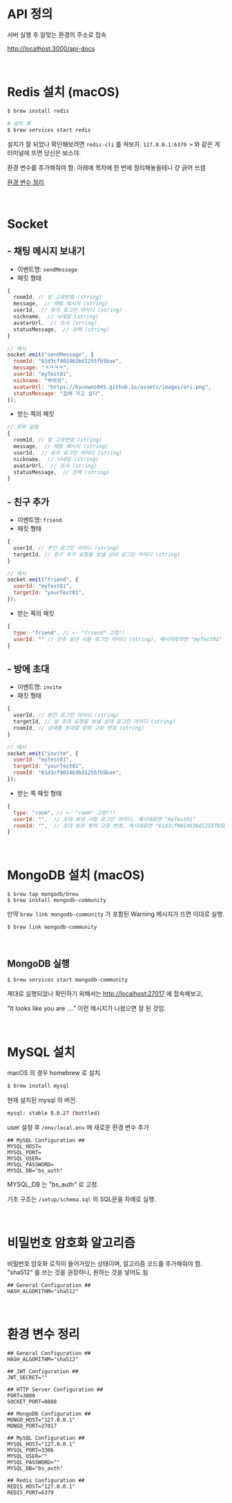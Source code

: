 # API 정의

서버 실행 후 알맞는 환경의 주소로 접속

[http://localhost:3000/api-docs](http://localhost:3000/api-docs)

<br/>

# Redis 설치 (macOS)

```bash
$ brew install redis

# 설치 후
$ brew services start redis
```

설치가 잘 되었나 확인해보려면 `redis-cli` 를 쳐보자. `127.0.0.1:6379 >` 와 같은 게 터미널에 뜨면 당신은 보스야.

환경 변수를 추가해줘야 함. 아래에 목차에 한 번에 정리해놓을테니 걍 긁어 쓰셈

[환경 변수 정리](#환경-변수-정리)

<br/>

# Socket

## - 채팅 메시지 보내기

- 이벤트명: `sendMessage`
- 패킷 형태

```js
{
  roomId, // 방 고유번호 (string)
  message,  // 채팅 메시지 (string)
  userId,  // 유저 로그인 아이디 (string)
  nickname,  // 닉네임 (string)
  avatarUrl,  // 프사 (string)
  statusMessage,  // 상메 (string)
}
```

```js
// 예시
socket.emit("sendMessage", {
  roomId: "61d3cf901463bd1255fb5bae",
  message: "ㅋㅋㅋㅋ",
  userId: "myTest01",
  nickname: "부아앙",
  avatarUrl: "https://hyunwoo045.github.io/assets/images/ori.png",
  statusMessage: "집에 가고 싶다",
});
```

- 받는 쪽의 패킷

```js
// 위와 같음
{
  roomId, // 방 고유번호 (string)
  message,  // 채팅 메시지 (string)
  userId,  // 유저 로그인 아이디 (string)
  nickname,  // 닉네임 (string)
  avatarUrl,  // 프사 (string)
  statusMessage,  // 상메 (string)
}
```

## - 친구 추가

- 이벤트명: `friend`
- 패킷 형태

```js
{
  userId, // 본인 로그인 아이디 (string)
  targetId, // 친구 추가 요청을 보낼 상대 로그인 아이디 (string)
}
```

```js
// 예시
socket.emit("friend", {
  userId: "myTest01",
  targetId: "yourTest01",
});
```

- 받는 쪽의 패킷

```js
{
  type: "friend", // <- "friend" 고정!!
  userId: "" // 친추 보낸 사람 로그인 아이디 (string), 예시대로라면 "myTest01"
}
```

## - 방에 초대

- 이벤트명: `invite`
- 패킷 형태

```js
{
  userId, // 본인 로그인 아이디 (string)
  targetId, // 방 초대 요청을 보낼 상대 로그인 아이디 (string)
  roomId, // 상대를 초대할 방의 고유 번호 (string)
}
```

```js
// 예시
socket.emit("invite", {
  userId: "myTest01",
  targetId: "yourTest01",
  roomId: "61d3cf901463bd1255fb5bae",
});
```

- 받는 쪽 패킷 형태

```js
{
  type: "room", // <- "room" 고정!!!
  userId: "",  // 초대 보낸 사람 로그인 아이디, 예시대로면 "myTest01"
  roomId: "",  // 초대 받은 방의 고유 번호, 예시대로면 "61d3cf901463bd1255fb5bae"
}
```

<br/>

# MongoDB 설치 (macOS)

```
$ brew tap mongodb/brew
$ brew install mongodb-community
```

만약 `brew link mongodb-community` 가 포함된 Warning 메시지가 뜨면 이대로 실행.

```
$ brew link mongodb-community
```

<br/>

## MongoDB 실행

```
$ brew services start mongodb-community
```

제대로 실행되었나 확인하기 위해서는 [http://localhost:27017](http://localhost:27017) 에 접속해보고,

"It looks like you are ...." 이런 메시지가 나왔으면 잘 된 것임.

<br/>

# MySQL 설치

macOS 의 경우 homebrew 로 설치.

```bash
$ brew install mysql
```

현재 설치된 mysql 의 버전.

```bash
mysql: stable 8.0.27 (bottled)
```

user 설정 후 `/env/local.env` 에 새로운 환경 변수 추가

```
## MySQL Configuration ##
MYSQL_HOST=
MYSQL_PORT=
MYSQL_USER=
MYSQL_PASSWORD=
MYSQL_DB="bs_auth"
```

MYSQL_DB 는 "bs_auth" 로 고정.

기초 구조는 `/setup/schema.sql` 의 SQL문을 차례로 실행.

<br/>

# 비밀번호 암호화 알고리즘

비밀번호 암호화 로직이 들어가있는 상태이며, 알고리즘 코드를 추가해줘야 함. "sha512" 를 쓰는 것을 권장하나, 원하는 것을 넣어도 됨

```
## General Configuration ##
HASH_ALGORITHM="sha512"
```

<br/>

# 환경 변수 정리

```
## General Configuration ##
HASH_ALGORITHM="sha512"

## JWT Configuration ##
JWT_SECRET=""

## HTTP Server Configuration ##
PORT=3000
SOCKET_PORT=8888

## MongoDB Configuration ##
MONGO_HOST="127.0.0.1"
MONGO_PORT=27017

## MySQL Configuration ##
MYSQL_HOST="127.0.0.1"
MYSQL_PORT=3306
MYSQL_USER=""
MYSQL_PASSWORD=""
MYSQL_DB="bs_auth"

## Redis Configuration ##
REDIS_HOST="127.0.0.1"
REDIS_PORT=6379
```
